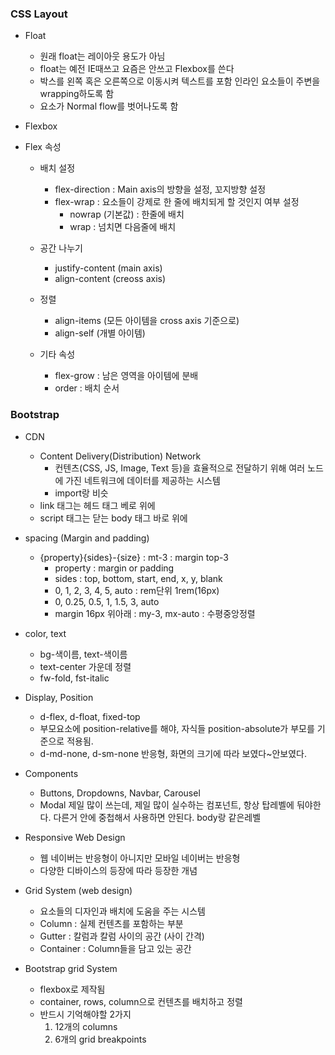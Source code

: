 ### CSS Layout

- Float
  - 원래 float는 레이아웃 용도가 아님
  - float는 예전 IE때쓰고 요즘은 안쓰고 Flexbox를 쓴다
  - 박스를 왼쪽 혹은 오른쪽으로 이동시켜 텍스트를 포함 인라인 요소들이 주변을 wrapping하도록 함
  - 요소가 Normal flow를 벗어나도록 함

- Flexbox

- Flex 속성
  - 배치 설정
    - flex-direction : Main axis의 방향을 설정, 꼬지방향 설정
    - flex-wrap : 요소들이 강제로 한 줄에 배치되게 할 것인지 여부 설정
      - nowrap (기본값) : 한줄에 배치
      - wrap : 넘치면 다음줄에 배치
  - 공간 나누기
    - justify-content (main axis)
    - align-content (creoss axis)
  - 정렬

    - align-items (모든 아이템을 cross axis 기준으로)
    - align-self (개별 아이템)

  - 기타 속성
    - flex-grow : 남은 영역을 아이템에 분배
    - order : 배치 순서

### Bootstrap

- CDN
  - Content Delivery(Distribution) Network
    - 컨텐츠(CSS, JS, Image, Text 등)을 효율적으로 전달하기 위해 여러 노드에 가진 네트워크에 데이터를 제공하는 시스템
    - import랑 비슷
  - link 태그는 헤드 태그 베로 위에
  - script 태그는 닫는 body 태그 바로 위에

- spacing (Margin and padding)
  - {property}{sides}-{size} : mt-3 : margin top-3
    - property : margin or padding
    - sides : top, bottom, start, end, x, y, blank
    - 0, 1, 2, 3, 4, 5, auto : rem단위 1rem(16px)
    - 0, 0.25, 0.5, 1, 1.5, 3, auto
    - margin 16px 위아래 : my-3, mx-auto : 수평중앙정렬

- color, text
  - bg-색이름, text-색이름
  - text-center 가운데 정렬
  - fw-fold, fst-italic

- Display, Position
  - d-flex, d-float, fixed-top
  - 부모요소에 position-relative를 해야, 자식들 position-absolute가 부모를 기준으로 적용됨.
  - d-md-none, d-sm-none 반응형, 화면의 크기에 따라 보였다~안보였다.

- Components
  - Buttons, Dropdowns, Navbar, Carousel
  - Modal 제일 많이 쓰는데, 제일 많이 실수하는 컴포넌트, 항상 탑레벨에 둬야한다. 다른거 안에 중첩해서 사용하면 안된다. body랑 같은레벨

- Responsive Web Design
  - 웹 네이버는 반응형이 아니지만 모바일 네이버는 반응형
  - 다양한 디바이스의 등장에 따라 등장한 개념

- Grid System (web design)
  - 요소들의 디자인과 배치에 도움을 주는 시스템
  - Column : 실제 컨텐츠를 포함하는 부분
  - Gutter : 칼럼과 칼럼 사이의 공간 (사이 간격)
  - Container : Column들을 담고 있는 공간

- Bootstrap grid System
  - flexbox로 제작됨
  - container, rows, column으로 컨텐츠를 배치하고 정렬
  - 반드시 기억해야할 2가지
    1. 12개의 columns
    2. 6개의 grid breakpoints
